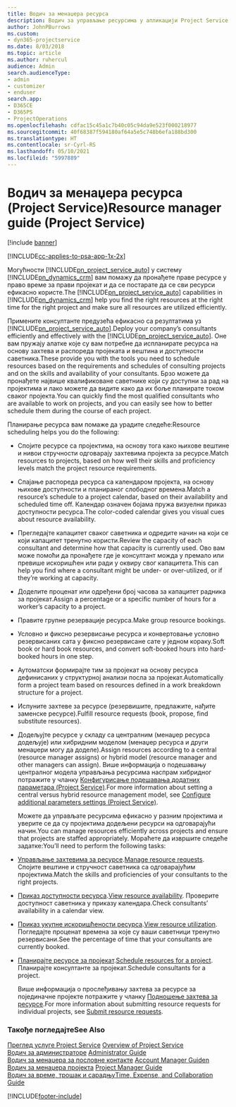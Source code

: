 ```yaml
---
title: Водич за менаџера ресурса
description: Водич за управљање ресурсима у апликацији Project Service
author: JohnPBurrows
ms.custom:
- dyn365-projectservice
ms.date: 8/03/2018
ms.topic: article
ms.author: ruhercul
audience: Admin
search.audienceType:
- admin
- customizer
- enduser
search.app:
- D365CE
- D365PS
- ProjectOperations
ms.openlocfilehash: cdfac15c45a1c7b40c05c94da9e523f000218977
ms.sourcegitcommit: 40f68387f594180af64a5e5c748b6efa188bd300
ms.translationtype: HT
ms.contentlocale: sr-Cyrl-RS
ms.lasthandoff: 05/10/2021
ms.locfileid: "5997889"
---
```

# <a name="resource-manager-guide-project-service"></a><span data-ttu-id="90fef-103">Водич за менаџера ресурса (Project Service)</span><span class="sxs-lookup"><span data-stu-id="90fef-103">Resource manager guide (Project Service)</span></span>

[!include [banner](../includes/psa-now-project-operations.md)]

[!INCLUDE[cc-applies-to-psa-app-1x-2x](../includes/cc-applies-to-psa-app-1x-2x.md)]

<span data-ttu-id="90fef-104">Могућности [!INCLUDE[pn_project_service_auto](../includes/pn-project-service-auto.md)] у систему [!INCLUDE[pn_dynamics_crm](../includes/pn-dynamics-crm.md)] вам помажу да пронађете праве ресурсе у право време за прави пројекат и да се постарате да се сви ресурси ефикасно користе.</span><span class="sxs-lookup"><span data-stu-id="90fef-104">The [!INCLUDE[pn_project_service_auto](../includes/pn-project-service-auto.md)] capabilities in [!INCLUDE[pn_dynamics_crm](../includes/pn-dynamics-crm.md)] help you find the right resources at the right time for the right project and make sure all resources are utilized efficiently.</span></span>  
  
 <span data-ttu-id="90fef-105">Примените консултанте предузећа ефикасно са резултатима уз [!INCLUDE[pn_project_service_auto](../includes/pn-project-service-auto.md)].</span><span class="sxs-lookup"><span data-stu-id="90fef-105">Deploy your company’s consultants efficiently and effectively with the [!INCLUDE[pn_project_service_auto](../includes/pn-project-service-auto.md)].</span></span> <span data-ttu-id="90fef-106">Оне вам пружају алатке које су вам потребне да испланирате ресурса на основу захтева и распореда пројеката и вештина и доступности саветника.</span><span class="sxs-lookup"><span data-stu-id="90fef-106">These provide you with the tools you need to schedule resources based on the requirements and schedules of consulting projects and on the skills and availability of your consultants.</span></span> <span data-ttu-id="90fef-107">Брзо можете да пронађете највише квалификоване саветнике који су доступни за рад на пројектима и лако можете да видите како да их боље планирате током сваког пројекта.</span><span class="sxs-lookup"><span data-stu-id="90fef-107">You can quickly find the most qualified consultants who are available to work on projects, and you can easily see how to better schedule them during the course of each project.</span></span>  
  
 <span data-ttu-id="90fef-108">Планирање ресурса вам помаже да урадите следеће:</span><span class="sxs-lookup"><span data-stu-id="90fef-108">Resource scheduling helps you do the following:</span></span>  
  
- <span data-ttu-id="90fef-109">Спојите ресурсе са пројектима, на основу тога како њихове вештине и нивои стручности одговарају захтевима пројекта за ресурсе.</span><span class="sxs-lookup"><span data-stu-id="90fef-109">Match resources to projects, based on how well their skills and proficiency levels match the project resource requirements.</span></span>  
  
- <span data-ttu-id="90fef-110">Спајање распореда ресурса са календаром пројекта, на основу њихове доступности и планираног слободног времена.</span><span class="sxs-lookup"><span data-stu-id="90fef-110">Match a resource’s schedule to a project calendar, based on their availability and scheduled time off.</span></span> <span data-ttu-id="90fef-111">Календар означен бојама пружа визуелни приказ доступности ресурса.</span><span class="sxs-lookup"><span data-stu-id="90fef-111">The color-coded calendar gives you visual cues about resource availability.</span></span>  
  
- <span data-ttu-id="90fef-112">Прегледајте капацитет сваког саветника и одредите начин на који се који капацитет тренутно користи.</span><span class="sxs-lookup"><span data-stu-id="90fef-112">Review the capacity of each consultant and determine how that capacity is currently used.</span></span> <span data-ttu-id="90fef-113">Ово вам може помоћи да пронађете где је консултант можда у премало или превише искоришћен или ради у оквиру свог капацитета.</span><span class="sxs-lookup"><span data-stu-id="90fef-113">This can help you find where a consultant might be under- or over-utilized, or if they’re working at capacity.</span></span>  
  
- <span data-ttu-id="90fef-114">Доделите проценат или одређени број часова за капацитет радника за пројекат.</span><span class="sxs-lookup"><span data-stu-id="90fef-114">Assign a percentage or a specific number of hours for a worker’s capacity to a project.</span></span>  
  
- <span data-ttu-id="90fef-115">Правите групне резервације ресурса.</span><span class="sxs-lookup"><span data-stu-id="90fef-115">Make group resource bookings.</span></span>  
  
- <span data-ttu-id="90fef-116">Условно и фиксно резервисање ресурса и конвертовање условно резервисаних сата у фиксно резервисане сате у једном кораку.</span><span class="sxs-lookup"><span data-stu-id="90fef-116">Soft book or hard book resources, and convert soft-booked hours into hard-booked hours in one step.</span></span>  
  
- <span data-ttu-id="90fef-117">Аутоматски формирајте тим за пројекат на основу ресурса дефинисаних у структурној анализи посла за пројекат.</span><span class="sxs-lookup"><span data-stu-id="90fef-117">Automatically form a project team based on resources defined in a work breakdown structure for a project.</span></span>  
  
- <span data-ttu-id="90fef-118">Испуните захтеве за ресурсе (резервишите, предлажите, нађите заменске ресурсе).</span><span class="sxs-lookup"><span data-stu-id="90fef-118">Fulfill resource requests (book, propose, find substitute resources).</span></span>  
  
- <span data-ttu-id="90fef-119">Додељујте ресурсе у складу са централним (менаџер ресурса додељује) или хибридним моделом (менаџер ресурса и други менаџери могу да доделе).</span><span class="sxs-lookup"><span data-stu-id="90fef-119">Assign resources according to a central (resource manager assigns) or hybrid model (resource manager and other managers can assign).</span></span> <span data-ttu-id="90fef-120">Више информација о подешавању централног модела управљања ресурсима наспрам хибридног потражите у чланку [Конфигурисање подешавања додатних параметара (Project Service)](../psa/configure-additional-parameters-settings.md).</span><span class="sxs-lookup"><span data-stu-id="90fef-120">For more information about setting a central versus hybrid resource management model, see [Configure additional parameters settings (Project Service)](../psa/configure-additional-parameters-settings.md).</span></span>  
  
  <span data-ttu-id="90fef-121">Можете да управљате ресурсима ефикасно у разним пројектима и уверите се да су пројектима додељени ресурси на одговарајући начин.</span><span class="sxs-lookup"><span data-stu-id="90fef-121">You can manage resources efficiently across projects and ensure that projects are staffed appropriately.</span></span> <span data-ttu-id="90fef-122">Мораћете да извршите следеће задатке:</span><span class="sxs-lookup"><span data-stu-id="90fef-122">You’ll need to perform the following tasks:</span></span>  
  
- <span data-ttu-id="90fef-123">[Управљање захтевима за ресурсе](../psa/manage-resource-requests.md).</span><span class="sxs-lookup"><span data-stu-id="90fef-123">[Manage resource requests](../psa/manage-resource-requests.md).</span></span> <span data-ttu-id="90fef-124">Спојите вештине и стручност саветника са одговарајућим пројектима.</span><span class="sxs-lookup"><span data-stu-id="90fef-124">Match the skills and proficiencies of your consultants to the right projects.</span></span>  
  
- <span data-ttu-id="90fef-125">[Приказ доступности ресурса](../psa/view-resource-availability.md).</span><span class="sxs-lookup"><span data-stu-id="90fef-125">[View resource availability](../psa/view-resource-availability.md).</span></span> <span data-ttu-id="90fef-126">Проверите доступност саветника у приказу календара.</span><span class="sxs-lookup"><span data-stu-id="90fef-126">Check consultants’ availability in a calendar view.</span></span>  
  
- <span data-ttu-id="90fef-127">[Приказ укупне искоришћености ресурса](../psa/view-resource-utilization.md).</span><span class="sxs-lookup"><span data-stu-id="90fef-127">[View resource utilization](../psa/view-resource-utilization.md).</span></span> <span data-ttu-id="90fef-128">Погледајте проценат времена за које су ваши саветници тренутно резервисани.</span><span class="sxs-lookup"><span data-stu-id="90fef-128">See the percentage of time that your consultants are currently booked.</span></span>  
  
- <span data-ttu-id="90fef-129">[Планирајте ресурсе за пројекат](../psa/schedule-resources-project.md).</span><span class="sxs-lookup"><span data-stu-id="90fef-129">[Schedule resources for a project](../psa/schedule-resources-project.md).</span></span> <span data-ttu-id="90fef-130">Планирајте консултанте за пројекат.</span><span class="sxs-lookup"><span data-stu-id="90fef-130">Schedule consultants for a project.</span></span>  
  
  <span data-ttu-id="90fef-131">Више информација о прослеђивању захтева за ресурсе за појединачне пројекте потражите у чланку [Подношење захтева за ресурсе](../psa/submit-resource-requests.md).</span><span class="sxs-lookup"><span data-stu-id="90fef-131">For more information about submitting resource requests for individual projects, see [Submit resource requests](../psa/submit-resource-requests.md).</span></span>  
  
### <a name="see-also"></a><span data-ttu-id="90fef-132">Такође погледајте</span><span class="sxs-lookup"><span data-stu-id="90fef-132">See Also</span></span>  
 <span data-ttu-id="90fef-133">[Преглед услуге Project Service](../psa/overview.md) </span><span class="sxs-lookup"><span data-stu-id="90fef-133">[Overview of Project Service](../psa/overview.md) </span></span>  
 <span data-ttu-id="90fef-134">[Водич за администраторе](../psa/admin-guide.md) </span><span class="sxs-lookup"><span data-stu-id="90fef-134">[Administrator Guide](../psa/admin-guide.md) </span></span>  
 <span data-ttu-id="90fef-135">[Водич за менаџера за пословне контакте](../psa/account-manager-guide.md) </span><span class="sxs-lookup"><span data-stu-id="90fef-135">[Account Manager Guiden](../psa/account-manager-guide.md) </span></span>  
 <span data-ttu-id="90fef-136">[Водич за менаџера пројекта](../psa/project-manager-guide.md) </span><span class="sxs-lookup"><span data-stu-id="90fef-136">[Project Manager Guide](../psa/project-manager-guide.md) </span></span>  
 [<span data-ttu-id="90fef-137">Водич за време, трошак и сарадњу</span><span class="sxs-lookup"><span data-stu-id="90fef-137">Time, Expense, and Collaboration Guide</span></span>](../psa/time-expense-collaboration-guide.md)


[!INCLUDE[footer-include](../includes/footer-banner.md)]